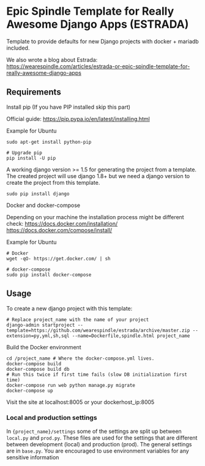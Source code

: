 # Epic Spindle Template for Really Awesome Django Apps (ESTRADA)

Template to provide defaults for new Django projects with docker + mariadb included.

We also wrote a blog about Estrada: https://wearespindle.com/articles/estrada-or-epic-spindle-template-for-really-awesome-django-apps

## Requirements

Install pip
(If you have PIP installed skip this part)

Official guide: https://pip.pypa.io/en/latest/installing.html

Example for Ubuntu
```
sudo apt-get install python-pip

# Upgrade pip
pip install -U pip
```

A working django version >= 1.5 for generating the project from a template. The
created project will use django 1.8+ but we need a django version to create
the project from this template.
```
sudo pip install django
```

Docker and docker-compose

Depending on your machine the installation process might be different check:
https://docs.docker.com/installation/
https://docs.docker.com/compose/install/

Example for Ubuntu
```
# Docker
wget -qO- https://get.docker.com/ | sh

# docker-compose
sudo pip install docker-compose
```

## Usage

To create a new django project with this template:
```
# Replace project_name with the name of your project
django-admin startproject --template=https://github.com/wearespindle/estrada/archive/master.zip --extension=py,yml,sh,sql --name=Dockerfile,spindle.html project_name
```

Build the Docker environment
```
cd /project_name # Where the docker-compose.yml lives.
docker-compose build
docker-compose build db
# Run this twice if first time fails (slow DB initialization first time)
docker-compose run web python manage.py migrate
docker-compose up
```

Visit the site at localhost:8005 or your dockerhost_ip:8005

### Local and production settings

In `{project_name}/settings` some of the settings are split up between `local.py`
and `prod.py`. These files are used for the settings that are different between
development (local) and production (prod). The general settings are in `base.py`.
You are encouraged to use environment variables for any sensitive information
